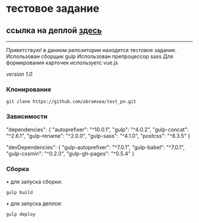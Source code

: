 # тестовое задание
## ссылка на деплой [здесь](https://abramsea.github.io/test_pn/)

---

Приветствую! в данном репозитории находится тестовое задание.
Использован сборщик gulp
Использован препроцессор sass
Для формирования карточек используетс vue.js

_version 1.0_

### Клонирование

    git clone https://github.com/abramsea/test_pn.git

### Зависимости

  "dependencies": {
    "autoprefixer": "^10.0.1",
    "gulp": "^4.0.2",
    "gulp-concat": "^2.6.1",
    "gulp-rename": "^2.0.0",
    "gulp-sass": "^4.1.0",
    "postcss": "^8.3.5"
  }

  "devDependencies": {
    "gulp-autoprefixer": "^7.0.1",
    "gulp-babel": "^7.0.1",
    "gulp-cssmin": "^0.2.0",
    "gulp-gh-pages": "^0.5.4"
  }

    
### Сборка

&bull; для запуска сборки:

    gulp build


&bull; для запуска деплоя:

    gulp deploy